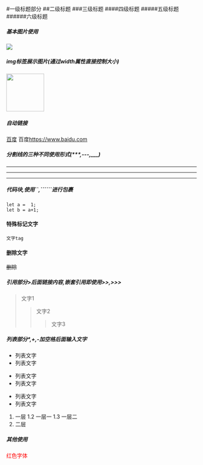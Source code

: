 #一级标题部分
##二级标题
###三级标题
####四级标题
#####五级标题
######六级标题


##### 基本图片使用
![](https://img-blog.csdn.net/20180802155413115?watermark/2/text/aHR0cHM6Ly9ibG9nLmNzZG4ubmV0L3UwMTQwNjE2MzA=/font/5a6L5L2T/fontsize/400/fill/I0JBQkFCMA==/dissolve/70)

##### img标签展示图片(通过width属性直接控制大小)
<img src="https://img-blog.csdn.net/20180802155413115?watermark/2/text/aHR0cHM6Ly9ibG9nLmNzZG4ubmV0L3UwMTQwNjE2MzA=/font/5a6L5L2T/fontsize/400/fill/I0JBQkFCMA==/dissolve/70" width='100'>

##### 自动链接
[百度](https://www.baidu.com)
百度<https://www.baidu.com>

##### 分割线的三种不同使用形式(***,---,___)
***
---
___


##### 代码块,使用``,``````进行包裹
```
let a =  1;
let b = a+1;
```

#### 特殊标记文字
`文字tag`

#### 删除文字
~~删除~~

##### 引用部分>后面链接内容,嵌套引用即使用>>,>>>
>文字1
>>文字2
>>>文字3

##### 列表部分*,+,-加空格后面输入文字
+ 列表文字
+ 列表文字

* 列表文字
* 列表文字
 
- 列表文字
- 列表文字
  
1. 一层
  1.2 一层一
  1.3 一层二
2. 二层
  


  
##### 其他使用  
<font color="red">红色字体</font>


<!-- title:  title ==>
sss
